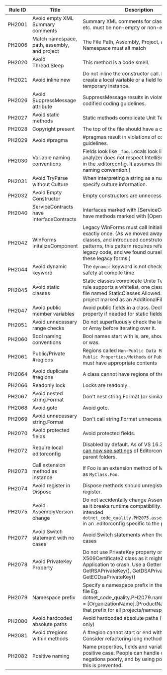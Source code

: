 | Rule ID | Title                                        | Description                                                  |
| ------- | -------------------------------------------- | ------------------------------------------------------------ |
| PH2001  | Avoid empty XML Summary comments             | Summary XML comments for classes, methods, etc. must be non-empty or non-existent. |
| PH2006  | Match namespace, path, assembly, and project | The File Path, Assembly, Project, and Namespace must all match |
| PH2020  | Avoid Thread.Sleep                           | This method is a code smell.                                 |
| PH2021  | Avoid inline new                             | Do not inline the constructor call.  Instead, create a local variable or a field for the temporary instance. |
| PH2026  | Avoid SuppressMessage attribute              | SuppressMessage results in violations of codified coding guidelines.|
| PH2027  | Avoid static methods                         | Static methods complicate Unit Testing.                      |
| PH2028  | Copyright present                            | The top of the file should have a copyright.                 |
| PH2029  | Avoid #pragma                                | #pragmas result in violations of codified coding guidelines. |
| PH2030  | Variable naming conventions                  | Fields look like `_foo`. Locals look like `foo`.  (This analyzer does not respect IntelliSense settings in the .editorconfig.  It assumes this is your naming convention.)|
| PH2031  | Avoid TryParse without Culture               | When interpreting a string as a number, always specify culture information.                                                             |
| PH2032  | Avoid Empty Constructor                      | Empty constructors are unnecessary.                          |
| PH2040  | ServiceContracts have InterfaceContracts     | Interfaces marked with [ServiceContract] must have methods marked with [OperationContract]|
| PH2042  | WinForms InitalizeComponent                  | Legacy WinForms must call InitializeComponent exactly once. (As we moved away from static classes, and introduced construtor injection patterns, this pattern requires refactoring legacy code, and we found ourselves breaking these legacy forms.) |
| PH2044  | Avoid dynamic keyword                        | The `dynamic` keyword is not checked for type safety at compile time. |
| PH2045  | Avoid static classes                         | Static classes complicate Unite Testing. This rule supports a whitelist, one class per line, in a file named StaticClasses.Allowed.txt in the project marked as an AdditionalFile. |
| PH2047  | Avoid public member variables                | Avoid public fields in a class. Declare public property if needed for static fields. |
| PH2051  | Avoid unnecessary range checks               | Do not superfluously check the length of a List or Array before iterating over it. |
| PH2060  | Bool naming conventions                      | Bool names start with is, are, should, has, does, or was.    |
| PH2061  | Public/Private #regions                      | Regions called `Non-Public Data Members`, `Non-Public Properties/Methods` or `Public Interface` must have appropriate contents|
| PH2064  | Avoid duplicate #regions                     | A class cannot have regions of the same name.                |
| PH2066  | Readonly lock                                | Locks are readonly.                                          |
| PH2067  | Avoid nested string.Format                   | Don't nest string.Format (or similar) methods.               |
| PH2068  | Avoid goto                                   | Avoid goto.                                                  |
| PH2069  | Avoid unnecessary string.Format              | Don't call string.Format unnecessarily.                      |
| PH2070  | Avoid protected fields                       | Avoid protected fields.                                      |
| PH2072  | Require local editorconfig                   | Disabled by default.  As of VS 16.3, [Analyzers can now see settings](https://developercommunity.visualstudio.com/content/problem/791119/editorconfig-has-stopped-working.html) of Editorconfig files in parent folders.|
| PH2073  | Call extension method as instance            | If Foo is an extension method of MyClass, call it as `MyClass.Foo`. |
| PH2074  | Avoid register in Dispose                    | Dispose methods should unregister rather than register.      |
| PH2075  | Avoid AssemblyVersion change                 | Do not accidentally change AssemblyVersion, as it breaks runtime compatibility. Specify the intended `dotnet_code_quality.PH2075.assembly_version` in an .editorconfig specific to the project|
| PH2077  | Avoid Switch statement with no cases         | Avoid Switch statements when there are no cases|
| PH2078  | Avoid PrivateKey Property                    | Do not use PrivateKey property on X509Certificate2 class as it might cause the Application to crash. Use a Getter instead. Eg: GetRSAPrivateKey(), GetDSAPrivateKey(), GetECDsaPrivateKey()|
| PH2079  | Namespace prefix                             | Specify a namespace prefix in the .editorconfig file Eg. dotnet_code_quality.PH2079.namespace_prefix = [OrganizationName].[ProductName] and use that prefix for all projects/namespaces|
| PH2080  | Avoid hardcoded absolute paths               | Avoid hardcoded absolute paths (Windows only) |
| PH2081  | Avoid #regions within methods                | A #region cannot start or end within a method. Consider refactoring long methods instead.|
| PH2082  | Positive naming                              | Name properties, fields and variables after the positive case. People can handle double negations poorly, and by using positive naming this is prevented.|
